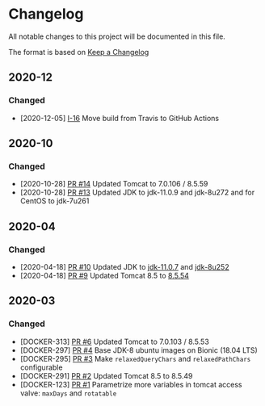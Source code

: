 # Changelog

All notable changes to this project will be documented in this file.

The format is based on [Keep a Changelog](http://keepachangelog.com/en/1.0.0/)

## 2020-12

### Changed

* [2020-12-05] [I-16](https://github.com/xenit-eu/docker-tomcat/issues/16) Move build from Travis to GitHub Actions

## 2020-10

### Changed

* [2020-10-28] [PR #14](https://github.com/xenit-eu/docker-tomcat/pull/14) Updated Tomcat to 7.0.106 / 8.5.59
* [2020-10-28] [PR #13](https://github.com/xenit-eu/docker-tomcat/pull/13) Updated JDK to jdk-11.0.9 and jdk-8u272 and for CentOS to jdk-7u261

## 2020-04

### Changed

* [2020-04-18] [PR #10](https://github.com/xenit-eu/docker-tomcat/pull/10) Updated JDK to [jdk-11.0.7](https://adoptopenjdk.net/release_notes.html?jvmVariant=hotspot#jdk11_0_7) and [jdk-8u252](https://adoptopenjdk.net/release_notes.html?jvmVariant=hotspot#jdk8u252)
* [2020-04-18] [PR #9](https://github.com/xenit-eu/docker-tomcat/pull/9) Updated Tomcat 8.5 to [8.5.54](http://tomcat.apache.org/tomcat-8.5-doc/changelog.html#Tomcat_8.5.54_(markt))

## 2020-03

### Changed

* [DOCKER-313] [PR #6](https://github.com/xenit-eu/docker-tomcat/pull/6) Updated Tomcat to 7.0.103 / 8.5.53 
* [DOCKER-297] [PR #4](https://github.com/xenit-eu/docker-tomcat/pull/4) Base JDK-8 ubuntu images on Bionic (18.04 LTS)
* [DOCKER-295] [PR #3](https://github.com/xenit-eu/docker-tomcat/pull/3) Make `relaxedQueryChars` and `relaxedPathChars` configurable
* [DOCKER-291] [PR #2](https://github.com/xenit-eu/docker-tomcat/pull/2) Updated Tomcat 8.5 to 8.5.49
* [DOCKER-123] [PR #1](https://github.com/xenit-eu/docker-tomcat/pull/1) Parametrize more variables in tomcat access valve: `maxDays` and `rotatable`
